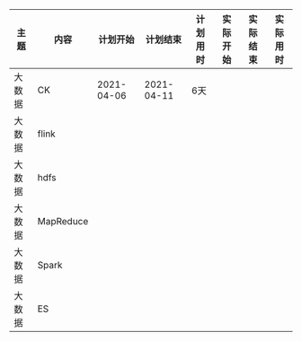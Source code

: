 主题|内容|计划开始|计划结束|计划用时|实际开始|实际结束|实际用时
-|-|-|-|-|-|-|-
大数据|CK|2021-04-06|2021-04-11|6天
大数据|flink
大数据|hdfs
大数据|MapReduce
大数据|Spark
大数据|ES